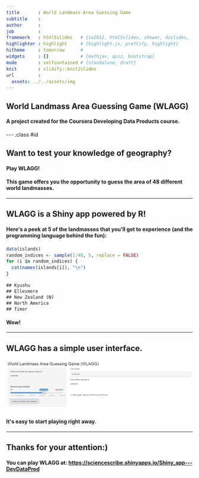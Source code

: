 ```yaml
---
title       : World Landmass Area Guessing Game
subtitle    : 
author      : 
job         : 
framework   : html5slides   # {io2012, html5slides, shower, dzslides, ...}
highlighter : highlight     # {highlight.js, prettify, highlight}
hitheme     : tomorrow      # 
widgets     : []            # {mathjax, quiz, bootstrap}
mode        : selfcontained # {standalone, draft}
knit        : slidify::knit2slides
url         : 
  assets: ../../assets/img
---
```

## World Landmass Area Guessing Game (WLAGG)

#### A project created for the Coursera Developing Data Products course.

--- .class #id 

## Want to test your knowledge of geography?

#### Play WLAGG!

#### This game offers you the opportunity to guess the area of 48 different world landmasses.

---
## WLAGG is a Shiny app powered by R!

#### Here's a peek at 5 of the landmasses that you'll get to experience (and the programming language behind the fun):


```r
data(islands)
random_indices <- sample(1:48, 5, replace = FALSE)
for (i in random_indices) {
  cat(names(islands[i]), "\n")
}
```

```
## Kyushu 
## Ellesmere 
## New Zealand (N) 
## North America 
## Timor
```

#### Wow!

---

## WLAGG has a simple user interface.

<img src="./assets/img/app.png" />

#### It's easy to start playing right away.

---

## Thanks for your attention:)

#### You can play WLAGG at: https://sciencescribe.shinyapps.io/Shiny_app---DevDataProd




